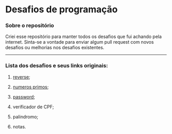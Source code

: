 # Desafios de programação

### Sobre o repositório

Criei esse repositório para manter todos os desafios que fui achando pela internet. Sinta-se a vontade para enviar algum pull request com novos desafios ou melhorias nos desafios existentes. 

---

### Lista dos desafios e seus links originais:

1. [reverse](https://github.com/cciuenf/desafios/tree/main/1-reverse-number);

2. [numeros primos](https://github.com/cciuenf/desafios/tree/main/2-primality-test);

3. [password](https://github.com/backend-br/desafios/blob/master/secure-password/PROBLEM.md);

4. verificador de CPF;

5. palindromo;

6. notas.